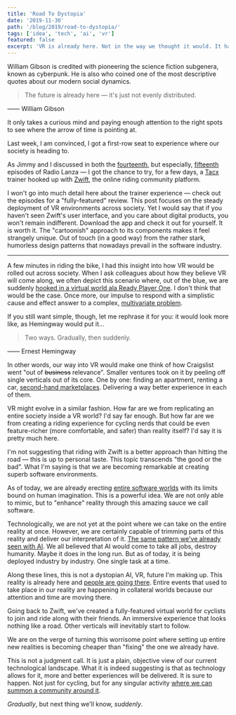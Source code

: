 ```yaml
---
title: 'Road To Dystopia'
date: '2019-11-30'
path: '/blog/2019/road-to-dystopia/'
tags: ['idea', 'tech', 'ai', 'vr']
featured: false
excerpt: 'VR is already here. Not in the way we thought it would. It has not suddenly taken over the world at once, creating a fully-featured Ready Player One reality. However, its rollout shares the playbook with other technologies such as AI — and there is a ton we can learn from them.'
---
```


William Gibson is credited with pioneering the science fiction subgenera, known as cyberpunk. He is also who coined one of the most descriptive quotes about our modern social dynamics.

> The future is already here — it's just not evenly distributed.

—— William Gibson

It only takes a curious mind and paying enough attention to the right spots to see where the arrow of time is pointing at.

Last week, I am convinced, I got a first-row seat to experience where our society is heading to.

As Jimmy and I discussed in both the [fourteenth](https://www.radiolanza.com/episodes/14), but especially, [fifteenth](https://www.radiolanza.com/episodes/15) episodes of Radio Lanza — I got the chance to try, for a few days, a [Tacx](https://tacx.com) trainer hooked up with [Zwift](https://zwift.com), the online riding community platform.

I won't go into much detail here about the trainer experience — check out the episodes for a "fully-featured" review. This post focuses on the steady deployment of VR environments across society. Yet I would say that if you haven't seen Zwift's user interface, and you care about digital products, you won't remain indifferent. Download the app and check it out for yourself. It is worth it. The "cartoonish" approach to its components makes it feel strangely unique. Out of touch (in a good way) from the rather stark, humorless design patterns that nowadays prevail in the software industry.

---

A few minutes in riding the bike, I had this insight into how VR would be rolled out across society. When I ask colleagues about how they believe VR will come along, we often depict this scenario where, out of the blue, we are suddenly [hooked in a virtual world ala Ready Player One](/blog/2018/ready-player-one). I don't think that would be the case. Once more, our impulse to respond with a simplistic cause and effect answer to a complex, [multivariate problem](/blog/2019/fooled-by-randomness).

If you still want simple, though, let me rephrase it for you: it would look more like, as Hemingway would put it...

> Two ways. Gradually, then suddenly.

—— Ernest Hemingway

In other words, our way into VR would make one think of how Craigslist went "out of ~~business~~ relevance". Smaller ventures took on it by peeling off single verticals out of its core. One by one: finding an apartment, renting a car, [second-hand marketplaces](/blog/2015/ebay). Delivering a way better experience in each of them.

VR might evolve in a similar fashion. How far are we from replicating an entire society inside a VR world? I'd say far enough. But how far are we from creating a riding experience for cycling nerds that could be even feature-richer (more comfortable, and safer) than reality itself? I'd say it is pretty much here.

I'm not suggesting that riding with Zwift is a better approach than hitting the road — this is up to personal taste. This topic transcends "the good or the bad". What I'm saying is that we are becoming remarkable at creating superb software environments.

As of today, we are already erecting [entire software worlds](https://youtu.be/gUnxzVOs3rk) with its limits bound on human imagination. This is a powerful idea. We are not only able to mimic, but to "enhance" reality through this amazing sauce we call software.

Technologically, we are not yet at the point where we can take on the entire reality at once. However, we are certainly capable of trimming parts of this reality and deliver our interpretation of it. [The same pattern we've already seen with AI](/blog/2016/google-ai-play-go). We all believed that AI would come to take all jobs, destroy humanity. Maybe it does in the long run. But as of today, it is being deployed industry by industry. One single task at a time.

Along these lines, this is not a dystopian AI, VR, future I'm making up. This reality is already here and [people are going there](https://www.theverge.com/2019/12/14/21020296/star-wars-the-rise-of-skywalker-fortnite-jj-abrams-lightsabers). Entire events that used to take place in our reality are happening in collateral worlds because our attention and time are moving there.

Going back to Zwift, we've created a fully-featured virtual world for cyclists to join and ride along with their friends. An immersive experience that looks nothing like a road. Other verticals will inevitably start to follow.

We are on the verge of turning this worrisome point where setting up entire new realities is becoming cheaper than "fixing" the one we already have.

This is not a judgment call. It is just a plain, objective view of our current technological landscape. What it is indeed suggesting is that as technology allows for it, more and better experiences will be delivered. It is sure to happen. Not just for cycling, but for any singular activity [where we can summon a community around it](/blog/2017/building-our-community).

_Gradually_, but next thing we'll know, _suddenly_.

